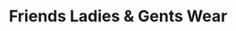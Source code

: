 ---
title: "Friends Ladies & Gents Wear"
url: /kapadwanj/friends-ladies-und-gents-wear/
shop: Kleidung
---